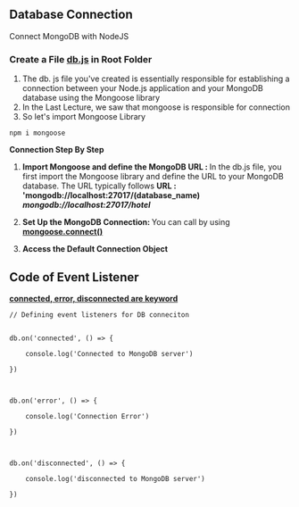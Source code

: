 ## **Database Connection**

Connect MongoDB with NodeJS

### Create a File **<u>db.js</u>** in Root Folder 

1. The db. js file you've created is essentially responsible for establishing a connection between your Node.js application and your MongoDB database using the Mongoose library
2. In the Last Lecture, we saw that mongoose is responsible for connection
3. So let's import Mongoose Library

```
npm i mongoose
```

**Connection Step By Step**

1. <b>Import Mongoose and define the MongoDB URL : </b> In the db.js file, you first import the Mongoose library and define the URL to your MongoDB database. The URL typically follows 
		**URL : 'mongodb://localhost:27017/(database_name)**
		***mongodb://localhost:27017/hotel***

2. <b>Set Up the MongoDB Connection: </b> You can call by using  **<u>mongoose.connect()</u>**
3. <b>Access the Default Connection Object</b>  

## Code of Event Listener

**<u>connected, error, disconnected are keyword </u>**

```
// Defining event listeners for DB conneciton


db.on('connected', () => {

    console.log('Connected to MongoDB server')

})

  

db.on('error', () => {

    console.log('Connection Error')

})

  

db.on('disconnected', () => {

    console.log('disconnected to MongoDB server')

})
```

